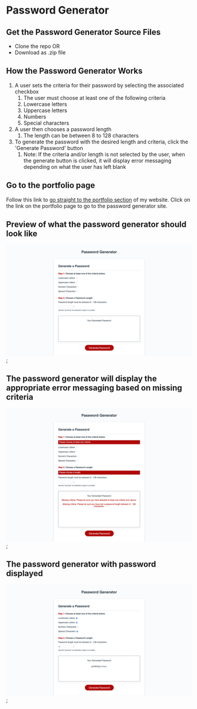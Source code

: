 # Password Generator

## Get the Password Generator Source Files
* Clone the repo OR
* Download as .zip file

## How the Password Generator Works
1. A user sets the criteria for their password by selecting the associated checkbox
    1. The user must choose at least one of the following criteria
    1. Lowercase letters
    1. Uppercase letters
    1. Numbers
    1. Special characters
1. A user then chooses a password length
    1. The length can be between 8 to 128 characters
1. To generate the password with the desired length and criteria, click the 'Generate Password' button
    1. Note: If the criteria and/or length is not selected by the user, when the generate button is clicked, it will display error messaging depending on what the user has left blank

## Go to the portfolio page
Follow this link to [go straight to the portfolio section](https://hughesthatgirl.github.io/portfolio.html) of my website.
Click on the link on the portfolio page to go to the password generator site. 

## Preview of what the password generator should look like
![Screenshot of the password generator](00_homework-3/images/password_generator_unfilled.png);

## The password generator will display the appropriate error messaging based on missing criteria
![Screenshot of the password generator with error messaging](00_homework-3/images/password_generator_with_errors.png);

## The password generator with password displayed
![Screenshot of the password generator filled in](00_homework-3/images/password_generator_filled_in.png);